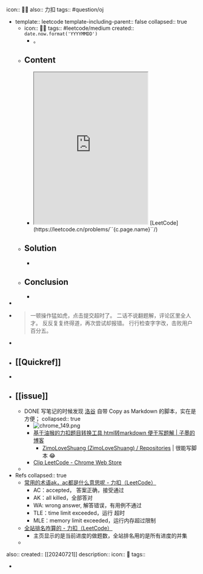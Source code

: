 icon:: 👨‍💻
also:: 力扣
tags:: #question/oj

  - template:: leetcode
    template-including-parent:: false
    collapsed:: true
    - icon:: 👨‍💻
      tags:: #leetcode/medium
      created:: ``date.now.format('YYYYMMDD')``
      - 。
    - ## Content
      - <iframe src="https://leetcode.cn/problems/``{c.page.name}``" style="height: 400px"></iframe>
        [LeetCode](https://leetcode.cn/problems/``{c.page.name}``/)
    - ## Solution
      -
    - ## Conclusion
      -
-
- > 一顿操作猛如虎，点击提交超时了。
  二话不说翻题解，评论区里全人才。
  反反复复终得道，再次尝试却报错。
  行行检查字字改，击败用户百分五。
-
- ## [[Quickref]]
-
- ## [[issue]]
  - DONE 写笔记的时候发现 [洛谷](https://www.luogu.com.cn/) 自带 Copy as Markdown 的脚本，实在是方便；
    collapsed:: true
    - ![chrome_149.png](../assets/chrome_149_1675655164306_0.png)
    - [基于油猴的力扣题目转换工具 html转markdown 便于写题解 | 子墨的博客](https://blog.zimo.wiki/posts/f027b6b4/)
      - [ZimoLoveShuang (ZimoLoveShuang) / Repositories](https://github.com/ZimoLoveShuang?tab=repositories) | 很能写脚本 😂
    - [Clip LeetCode - Chrome Web Store](https://chrome.google.com/webstore/detail/clip-leetcode/cnghimckckgcmhbdokjielmhkmnagdcp)
  -
- Refs
  collapsed:: true
  - [常用的术语ak，ac都是什么意思呢 - 力扣（LeetCode）](https://leetcode.cn/circle/discuss/gWwEaa/)
    - AC：accepted， 答案正确，接受通过
    - AK：all killed，全部答对
    - WA: wrong answer, 解答错误，有用例不通过
    - TLE：time limit exceeded，运行 超时
    - MLE：memory limit exceeded，运行内存超过限制
  - [全站排名咋算的 - 力扣（LeetCode）](https://leetcode.cn/circle/discuss/gYbvxx/)
    - 主页显示的是当前进度的做题数，全站排名用的是所有进度的并集
  -
also:: 
created:: [[20240721]]
description::
icon:: 📂
tags::

-
